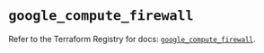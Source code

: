 # `google_compute_firewall`

Refer to the Terraform Registry for docs: [`google_compute_firewall`](https://registry.terraform.io/providers/hashicorp/google-beta/6.28.0/docs/resources/google_compute_firewall).
